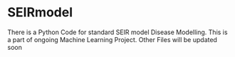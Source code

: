 # SEIRmodel

There is a Python Code for standard SEIR model Disease Modelling.
This is a part of ongoing Machine Learning Project.
Other Files will be updated soon

